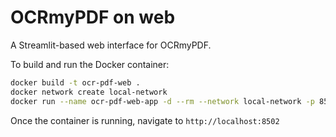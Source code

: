 # OCRmyPDF on web

A Streamlit-based web interface for OCRmyPDF.

To build and run the Docker container:

```bash
docker build -t ocr-pdf-web .
docker network create local-network
docker run --name ocr-pdf-web-app -d --rm --network local-network -p 8502:8502 ocr-pdf-web
```

Once the container is running, navigate to `http://localhost:8502`
